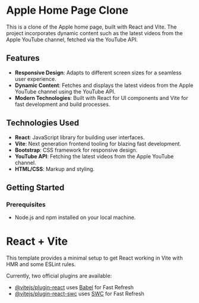 # Apple Home Page Clone

This is a clone of the Apple home page, built with React and Vite. The project incorporates dynamic content such as the latest videos from the Apple YouTube channel, fetched via the YouTube API.

## Features

- **Responsive Design**: Adapts to different screen sizes for a seamless user experience.
- **Dynamic Content**: Fetches and displays the latest videos from the Apple YouTube channel using the YouTube API.
- **Modern Technologies**: Built with React for UI components and Vite for fast development and build processes.

## Technologies Used

- **React**: JavaScript library for building user interfaces.
- **Vite**: Next generation frontend tooling for blazing fast development.
- **Bootstrap**: CSS framework for responsive design.
- **YouTube API**: Fetching the latest videos from the Apple YouTube channel.
- **HTML/CSS**: Markup and styling.

## Getting Started

### Prerequisites
- Node.js and npm installed on your local machine.



# React + Vite
This template provides a minimal setup to get React working in Vite with HMR and some ESLint rules.

Currently, two official plugins are available:

- [@vitejs/plugin-react](https://github.com/vitejs/vite-plugin-react/blob/main/packages/plugin-react/README.md) uses [Babel](https://babeljs.io/) for Fast Refresh
- [@vitejs/plugin-react-swc](https://github.com/vitejs/vite-plugin-react-swc) uses [SWC](https://swc.rs/) for Fast Refresh
